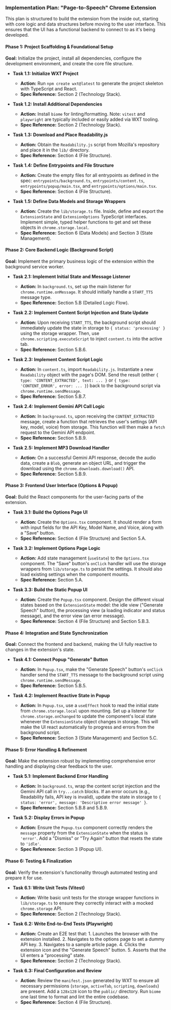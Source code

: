 ### **Implementation Plan: "Page-to-Speech" Chrome Extension**

This plan is structured to build the extension from the inside out, starting with core logic and data structures before moving to the user interface. This ensures that the UI has a functional backend to connect to as it's being developed.

#### **Phase 1: Project Scaffolding & Foundational Setup**

**Goal:** Initialize the project, install all dependencies, configure the development environment, and create the core file structure.

* **Task 1.1: Initialize WXT Project**
  * **Action:** Run `npm create wxt@latest` to generate the project skeleton with TypeScript and React.
  * **Spec Reference:** Section 2 (Technology Stack).

* **Task 1.2: Install Additional Dependencies**
  * **Action:** Install `biome` for linting/formatting. Note: `vitest` and `playwright` are typically included or easily added via WXT tooling.
  * **Spec Reference:** Section 2 (Technology Stack).

* **Task 1.3: Download and Place Readability.js**
  * **Action:** Obtain the `Readability.js` script from Mozilla's repository and place it in the `lib/` directory.
  * **Spec Reference:** Section 4 (File Structure).

* **Task 1.4: Define Entrypoints and File Structure**
  * **Action:** Create the empty files for all entrypoints as defined in the spec: `entrypoints/background.ts`, `entrypoints/content.ts`, `entrypoints/popup/main.tsx`, and `entrypoints/options/main.tsx`.
  * **Spec Reference:** Section 4 (File Structure).

* **Task 1.5: Define Data Models and Storage Wrappers**
  * **Action:** Create the `lib/storage.ts` file. Inside, define and export the `ExtensionState` and `ExtensionOptions` TypeScript interfaces. Implement simple, typed helper functions to get and set these objects in `chrome.storage.local`.
  * **Spec Reference:** Section 6 (Data Models) and Section 3 (State Management).

#### **Phase 2: Core Backend Logic (Background Script)**

**Goal:** Implement the primary business logic of the extension within the background service worker.

* **Task 2.1: Implement Initial State and Message Listener**
  * **Action:** In `background.ts`, set up the main listener for `chrome.runtime.onMessage`. It should initially handle a `START_TTS` message type.
  * **Spec Reference:** Section 5.B (Detailed Logic Flow).

* **Task 2.2: Implement Content Script Injection and State Update**
  * **Action:** Upon receiving `START_TTS`, the background script should immediately update the state in storage to `{ status: 'processing' }` using the storage wrapper. Then, use `chrome.scripting.executeScript` to inject `content.ts` into the active tab.
  * **Spec Reference:** Section 5.B.6.

* **Task 2.3: Implement Content Script Logic**
  * **Action:** In `content.ts`, import `Readability.js`. Instantiate a new `Readability` object with the page's DOM. Send the result (either `{ type: 'CONTENT_EXTRACTED', text: ... }` or `{ type: 'CONTENT_ERROR', error: ... }`) back to the background script via `chrome.runtime.sendMessage`.
  * **Spec Reference:** Section 5.B.7.

* **Task 2.4: Implement Gemini API Call Logic**
  * **Action:** In `background.ts`, upon receiving the `CONTENT_EXTRACTED` message, create a function that retrieves the user's settings (API key, model, voice) from storage. This function will then make a `fetch` request to the Gemini API endpoint.
  * **Spec Reference:** Section 5.B.9.

* **Task 2.5: Implement MP3 Download Handler**
  * **Action:** On a successful Gemini API response, decode the audio data, create a `Blob`, generate an object URL, and trigger the download using the `chrome.downloads.download()` API.
  * **Spec Reference:** Section 5.B.9.

#### **Phase 3: Frontend User Interface (Options & Popup)**

**Goal:** Build the React components for the user-facing parts of the extension.

* **Task 3.1: Build the Options Page UI**
  * **Action:** Create the `Options.tsx` component. It should render a form with input fields for the API Key, Model Name, and Voice, along with a "Save" button.
  * **Spec Reference:** Section 4 (File Structure) and Section 5.A.

* **Task 3.2: Implement Options Page Logic**
  * **Action:** Add state management (`useState`) to the `Options.tsx` component. The "Save" button's `onClick` handler will use the storage wrappers from `lib/storage.ts` to persist the settings. It should also load existing settings when the component mounts.
  * **Spec Reference:** Section 5.A.

* **Task 3.3: Build the Static Popup UI**
  * **Action:** Create the `Popup.tsx` component. Design the different visual states based on the `ExtensionState` model: the idle view ("Generate Speech" button), the processing view (a loading indicator and status message), and the error view (an error message).
  * **Spec Reference:** Section 4 (File Structure) and Section 5.B.3.

#### **Phase 4: Integration and State Synchronization**

**Goal:** Connect the frontend and backend, making the UI fully reactive to changes in the extension's state.

* **Task 4.1: Connect Popup "Generate" Button**
  * **Action:** In `Popup.tsx`, make the "Generate Speech" button's `onClick` handler send the `START_TTS` message to the background script using `chrome.runtime.sendMessage`.
  * **Spec Reference:** Section 5.B.5.

* **Task 4.2: Implement Reactive State in Popup**
  * **Action:** In `Popup.tsx`, use a `useEffect` hook to read the initial state from `chrome.storage.local` upon mounting. Set up a listener for `chrome.storage.onChanged` to update the component's local state whenever the `ExtensionState` object changes in storage. This will make the UI react automatically to progress and errors from the background script.
  * **Spec Reference:** Section 3 (State Management) and Section 5.C.

#### **Phase 5: Error Handling & Refinement**

**Goal:** Make the extension robust by implementing comprehensive error handling and displaying clear feedback to the user.

* **Task 5.1: Implement Backend Error Handling**
  * **Action:** In `background.ts`, wrap the content script injection and the Gemini API call in `try...catch` blocks. If an error occurs (e.g., Readability fails, API key is invalid), update the state in storage to `{ status: 'error', message: 'Descriptive error message' }`.
  * **Spec Reference:** Section 5.B.8 and 5.B.9.

* **Task 5.2: Display Errors in Popup**
  * **Action:** Ensure the `Popup.tsx` component correctly renders the `message` property from the `ExtensionState` when the status is `'error'`. Add a "Dismiss" or "Try Again" button that resets the state to `'idle'`.
  * **Spec Reference:** Section 3 (Popup UI).

#### **Phase 6: Testing & Finalization**

**Goal:** Verify the extension's functionality through automated testing and prepare it for use.

* **Task 6.1: Write Unit Tests (Vitest)**
  * **Action:** Write basic unit tests for the storage wrapper functions in `lib/storage.ts` to ensure they correctly interact with a mocked `chrome.storage` API.
  * **Spec Reference:** Section 2 (Technology Stack).

* **Task 6.2: Write End-to-End Tests (Playwright)**
  * **Action:** Create an E2E test that:
        1. Launches the browser with the extension installed.
        2. Navigates to the options page to set a dummy API key.
        3. Navigates to a sample article page.
        4. Clicks the extension icon and the "Generate Speech" button.
        5. Asserts that the UI enters a "processing" state.
  * **Spec Reference:** Section 2 (Technology Stack).

* **Task 6.3: Final Configuration and Review**
  * **Action:** Review the `manifest.json` generated by WXT to ensure all necessary permissions (`storage`, `activeTab`, `scripting`, `downloads`) are present. Add a `128x128` icon to the `public/` directory. Run `biome` one last time to format and lint the entire codebase.
  * **Spec Reference:** Section 4 (File Structure).
